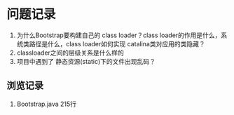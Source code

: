 # 问题记录

1. 为什么Bootstrap要构建自己的 class loader？class loader的作用是什么，系统类路径是什么，class loader如何实现
catalina类对应用的类隐藏？
2. classloader之间的层级关系是什么样的
3. 项目中遇到了 静态资源(static)下的文件出现乱码？

## 浏览记录

1. Bootstrap.java 215行 
